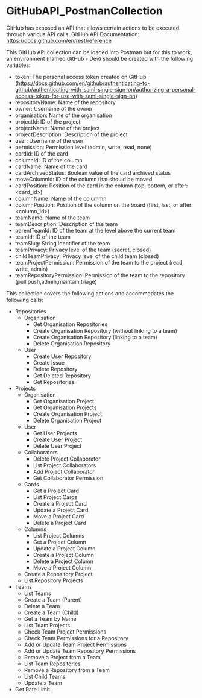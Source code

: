 # GitHubAPI_PostmanCollection
GitHub has exposed an API that allows certain actions to be executed through various API calls. 
GitHub API Documentation: https://docs.github.com/en/rest/reference

This GitHub API collection can be loaded into Postman but for this to work, an environment (named GitHub - Dev) should be created with the following variables:
- token: The personal access token created on GitHub (https://docs.github.com/en/github/authenticating-to-github/authenticating-with-saml-single-sign-on/authorizing-a-personal-access-token-for-use-with-saml-single-sign-on)
- repositoryName: Name of the repository
- owner: Username of the owner 
- organisation: Name of the organisation
- projectId: ID of the project
- projectName: Name of the project
- projectDescription: Description of the project
- user: Username of the user
- permission: Permission level (admin, write, read, none)
- cardId: ID of the card
- columnId: ID of the column
- cardName: Name of the card
- cardArchivedStatus: Boolean value of the card archived status
- moveColumnId: ID of the column that should be moved
- cardPosition: Position of the card in the column (top, bottom, or after:<card_id>)
- columnName: Name of the colummn
- columnPosition: Position of the column on the board (first, last, or after:<column_id>)
- teamName: Name of the team
- teamDescription: Description of the team
- parentTeamId: ID of the team at the level above the current team
- teamId: ID of the team
- teamSlug: String identifier of the team
- teamPrivacy: Privacy level of the team (secret, closed)
- childTeamPrivacy: Privacy level of the child team (closed)
- teamProjectPermission: Permission of the team to the project (read, write, admin)
- teamRepositoryPermission: Permission of the team to the repository (pull,push,admin,maintain,triage)

This collection covers the following actions and accommodates the following calls:
- Repositories
  - Organisation
    - Get Organisation Repositories
    - Create Organisation Repository (without linking to a team)
    - Create Organisation Repository (linking to a team)
    - Delete Organisation Repository
  - User
    - Create User Repository
    - Create Issue
    - Delete Repository
    - Get Deleted Repository
    - Get Repositories
- Projects
  - Organisation
    - Get Organisation Project
    - Get Organisation Projects
    - Create Organisation Project
    - Delete Organisation Project
  - User
    - Get User Projects
    - Create User Project
    - Delete User Project
  - Collaborators
    - Delete Project Collaborator
    - List Project Collaborators
    - Add Project Collaborator
    - Get Collaborator Permission
  - Cards
    - Get a Project Card
    - List Project Cards
    - Create a Project Card
    - Update a Project Card
    - Move a Project Card
    - Delete a Project Card
  - Columns
    - List Project Columns
    - Get a Project Column
    - Update a Project Column
    - Create a Project Column
    - Delete a Project Column
    - Move a Project Column
  - Create a Repository Project
  - List Repository Projects
- Teams
  - List Teams
  - Create a Team (Parent)
  - Delete a Team
  - Create a Team (Child)
  - Get a Team by Name
  - List Team Projects
  - Check Team Project Permissions
  - Check Team Permissions for a Repository
  - Add or Update Team Project Permissions
  - Add or Update Team Repository Permissions
  - Remove a Project from a Team
  - List Team Repositories
  - Remove a Repository from a Team
  - List Child Teams
  - Update a Team
- Get Rate Limit
